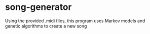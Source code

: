# song-generator
Using the provided .midi files, this program uses Markov models and genetic algorithms to create a new song
